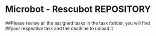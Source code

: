 # Microbot - Rescubot REPOSITORY

##Please review all the assigned tasks in the task forlder, you will find
##your respective task and the deadline to upload it
##
##
##
